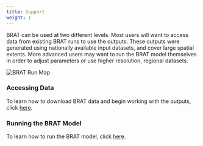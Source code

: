 ```yaml
---
title: Support
weight: 1
---
```


BRAT can be used at two different levels. Most users will want to access data from existing BRAT runs to use the outputs. These outputs were generated using nationally available input datasets, and cover large spatial extents. More advanced users may want to run the BRAT model themselves in order to adjust parameters or use higher resolution, regional datasets.

![BRAT Run Map]({{site.baseurl}}/assets/images/brat_run_map.png)

### Accessing Data
To learn how to download BRAT data and begin working with the outputs, click [here]({{site.baseurl}}/Getting_Started/DownloadingData.html).

### Running the BRAT Model
To learn how to run the BRAT model, click [here]({{site.baseurl}}/Getting_Started/Advanced_Users/architecture.html).
